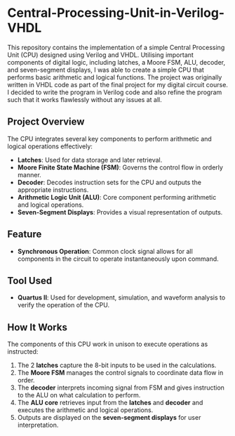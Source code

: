 # Central-Processing-Unit-in-Verilog-VHDL
This repository contains the implementation of a simple Central Processing Unit (CPU) designed using Verilog and VHDL. Utilising important components of digital logic, including latches, a Moore FSM, ALU, decoder, and seven-segment displays, I was able to create a simple CPU that performs basic arithmetic and logical functions. The project was originally written in VHDL code as part of the final project for my digital circuit course. I decided to write the program in Verilog code and also refine the program such that it works flawlessly without any issues at all.

## Project Overview  
The CPU integrates several key components to perform arithmetic and logical operations effectively:  

- **Latches**: Used for data storage and later retrieval.
- **Moore Finite State Machine (FSM)**: Governs the control flow in orderly manner.  
- **Decoder**: Decodes instruction sets for the CPU and outputs the appropriate instructions.
- **Arithmetic Logic Unit (ALU)**: Core component performing arithmetic and logical operations.  
- **Seven-Segment Displays**: Provides a visual representation of outputs.

## Feature

- **Synchronous Operation**: Common clock signal allows for all components in the circuit to operate instantaneously upon command.

## Tool Used
- **Quartus II**: Used for development, simulation, and waveform analysis to verify the operation of the CPU.

## How It Works  
The components of this CPU work in unison to execute operations as instructed:  

1. The 2 **latches** capture the 8-bit inputs to be used in the calculations.
2. The **Moore FSM** manages the control signals to coordinate data flow in order.  
3. The **decoder** interprets incoming signal from FSM and gives instruction to the ALU on what calculation to perform. 
4. The **ALU core** retrieves input from the **latches** and **decoder** and executes the arithmetic and logical operations.  
6. Outputs are displayed on the **seven-segment displays** for user interpretation.
